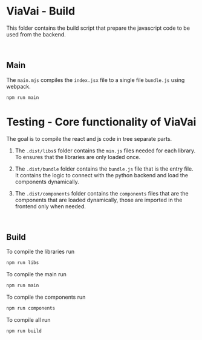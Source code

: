 # ViaVai - Build

This folder contains the build script that prepare the javascript code to be used from the backend.


<br />

## Main

The `main.mjs` compiles the `index.jsx` file to a single file `bundle.js` using webpack.

```bash
npm run main
```


# Testing - Core functionality of ViaVai

The goal is to compile the react and js code in tree separate parts.
1. The `.dist/libs`s folder contains the `min.js` files needed for each library.
   To ensures that the libraries are only loaded once.

2. The `.dist/bundle` folder contains the `bundle.js` file that is the entry file. It contains the logic to connect with the python backend and load the components dynamically.

3. The `.dist/components` folder contains the `components` files that are the components that are loaded dynamically, those are imported in the frontend only when needed.


<br />

## Build

To compile the libraries run
```bash
npm run libs
```

To compile the main run
```bash
npm run main
```

To compile the components run
```bash
npm run components
```

To compile all run
```bash
npm run build
```

